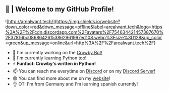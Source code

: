 ## 🎍 | Welcome to my GitHub Profile!
![http://arealwant.tech/](https://img.shields.io/website?down_color=red&down_message=offline&label=arealwant.tech&logo=https%3A%2F%2Fcdn.discordapp.com%2Favatars%2F754634421457387670%2F37816bc08686426153862961997ed108.webp%3Fsize%3D128&up_color=green&up_message=online&url=http%3A%2F%2Farealwant.tech%2F)
- 🔭 I'm currently working on the [Crowby Bot!](https://crowby.me/)
- 🌱 I'm currently learning Python too!
- ⚡ **Funfact: Crowby's written in Python!**
- 📫 You can reach me everytime on [Discord](https://discord.com/users/754634421457387670) or on my [Discord Server!](https://discord.com/invite/MzbK3kb)
- 😄 You can find more about me on my [website](https://arealwant.tech/)!
- 👌 OT: I'm from Germany and I'm learning spanish currently!
